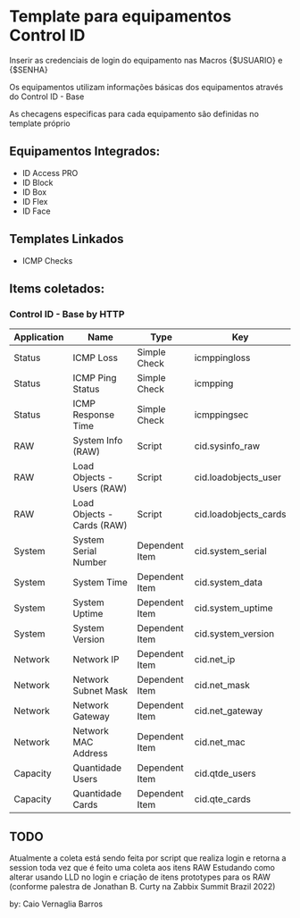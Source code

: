 # Template para equipamentos Control ID

Inserir as credenciais de login do equipamento nas Macros {$USUARIO} e {$SENHA}

Os equipamentos utilizam informações básicas dos equipamentos através do Control ID - Base

As checagens especificas para cada equipamento são definidas no template próprio

## Equipamentos Integrados:
* ID Access PRO
* ID Block
* ID Box
* ID Flex
* ID Face

## Templates Linkados
* ICMP Checks

## Items coletados:
### Control ID - Base by HTTP
|Application|Name|Type|Key|
|-----------|----|----|---|
|Status|ICMP Loss|Simple Check|icmppingloss|
|Status|ICMP Ping Status|Simple Check|icmpping|
|Status|ICMP Response Time|Simple Check|icmppingsec|
|RAW|System Info (RAW)|Script|cid.sysinfo_raw|
|RAW|Load Objects - Users (RAW)|Script|cid.loadobjects_user|
|RAW|Load Objects - Cards (RAW)|Script|cid.loadobjects_cards|
|System|System Serial Number|Dependent Item|cid.system_serial|
|System|System Time|Dependent Item|cid.system_data|
|System|System Uptime|Dependent Item|cid.system_uptime|
|System|System Version|Dependent Item|cid.system_version|
|Network|Network IP|Dependent Item|cid.net_ip|
|Network|Network Subnet Mask|Dependent Item|cid.net_mask|
|Network|Network Gateway|Dependent Item|cid.net_gateway|
|Network|Network MAC Address|Dependent Item|cid.net_mac|
|Capacity|Quantidade Users|Dependent Item|cid.qtde_users|
|Capacity|Quantidade Cards|Dependent Item|cid.qte_cards|

## TODO
Atualmente a coleta está sendo feita por script que realiza login e retorna a session toda vez que é feito uma coleta aos itens RAW
Estudando como alterar usando LLD no login e criação de itens prototypes para os RAW (conforme palestra de Jonathan B. Curty na Zabbix Summit Brazil 2022)

by: Caio Vernaglia Barros